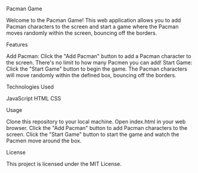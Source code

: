 Pacman Game

Welcome to the Pacman Game! This web application allows you to add Pacman characters to the screen and start a game where the Pacman moves randomly within the screen, bouncing off the borders.

Features

Add Pacman: Click the "Add Pacman" button to add a Pacman character to the screen. There's no limit to how many Pacmen you can add!
Start Game: Click the "Start Game" button to begin the game. The Pacman characters will move randomly within the defined box, bouncing off the borders.

Technologies Used

JavaScript
HTML
CSS

Usage

Clone this repository to your local machine.
Open index.html in your web browser.
Click the "Add Pacman" button to add Pacman characters to the screen.
Click the "Start Game" button to start the game and watch the Pacmen move around the box.

License

This project is licensed under the MIT License. 
